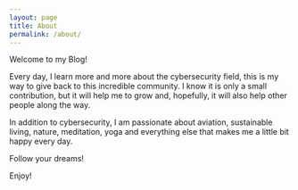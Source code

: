 ```yaml
---
layout: page
title: About
permalink: /about/
---
```


Welcome to my Blog!

Every day, I learn more and more about the cybersecurity field, this is my way to give back to this incredible community.
I know it is only a small contribution, but it will help me to grow and, hopefully, it will also help other people along the way.

In addition to cybersecurity, I am passionate about aviation, sustainable living, nature, meditation, yoga and everything else that makes me a little bit happy every day.

Follow your dreams!

Enjoy!